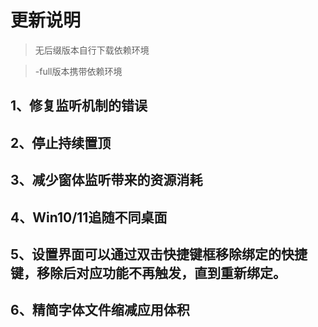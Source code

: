 ﻿# 更新说明

> 无后缀版本自行下载依赖环境

> -full版本携带依赖环境

## 1、修复监听机制的错误

## 2、停止持续置顶

## 3、减少窗体监听带来的资源消耗

## 4、Win10/11追随不同桌面

## 5、设置界面可以通过双击快捷键框移除绑定的快捷键，移除后对应功能不再触发，直到重新绑定。

## 6、精简字体文件缩减应用体积